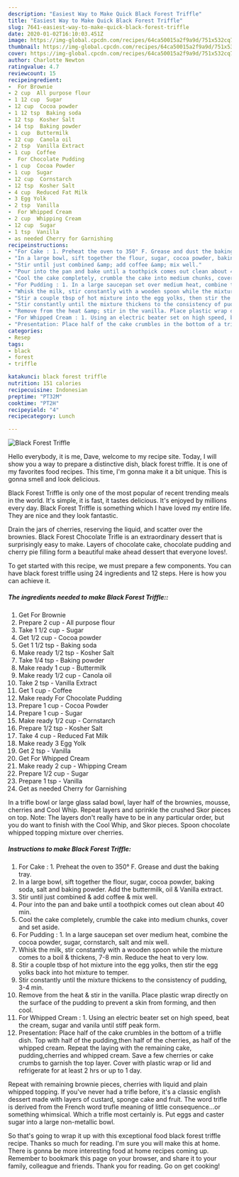 ```yaml
---
description: "Easiest Way to Make Quick Black Forest Triffle"
title: "Easiest Way to Make Quick Black Forest Triffle"
slug: 7641-easiest-way-to-make-quick-black-forest-triffle
date: 2020-01-02T16:10:03.451Z
image: https://img-global.cpcdn.com/recipes/64ca50015a2f9a9d/751x532cq70/black-forest-triffle-recipe-main-photo.jpg
thumbnail: https://img-global.cpcdn.com/recipes/64ca50015a2f9a9d/751x532cq70/black-forest-triffle-recipe-main-photo.jpg
cover: https://img-global.cpcdn.com/recipes/64ca50015a2f9a9d/751x532cq70/black-forest-triffle-recipe-main-photo.jpg
author: Charlotte Newton
ratingvalue: 4.7
reviewcount: 15
recipeingredient:
-  For Brownie
- 2 cup  All purpose flour
- 1 12 cup  Sugar
- 12 cup  Cocoa powder
- 1 12 tsp  Baking soda
- 12 tsp  Kosher Salt
- 14 tsp  Baking powder
- 1 cup  Buttermilk
- 12 cup  Canola oil
- 2 tsp  Vanilla Extract
- 1 cup  Coffee
-  For Chocolate Pudding
- 1 cup  Cocoa Powder
- 1 cup  Sugar
- 12 cup  Cornstarch
- 12 tsp  Kosher Salt
- 4 cup  Reduced Fat Milk
- 3 Egg Yolk
- 2 tsp  Vanilla
-  For Whipped Cream
- 2 cup  Whipping Cream
- 12 cup  Sugar
- 1 tsp  Vanilla
- as needed Cherry for Garnishing
recipeinstructions:
- "For Cake : 1. Preheat the oven to 350° F. Grease and dust the baking tray."
- "In a large bowl, sift together the flour, sugar, cocoa powder, baking soda, salt and baking powder. Add the buttermilk, oil &amp; Vanilla extract."
- "Stir until just combined &amp; add coffee &amp; mix well."
- "Pour into the pan and bake until a toothpick comes out clean about 40 min."
- "Cool the cake completely, crumble the cake into medium chunks, cover and set aside."
- "For Pudding : 1. In a large saucepan set over medium heat, combine the cocoa powder, sugar, cornstarch, salt and mix well."
- "Whisk the milk, stir constantly with a wooden spoon while the mixture comes to a boil &amp; thickens, 7-8 min. Reduce the heat to very low."
- "Stir a couple tbsp of hot mixture into the egg yolks, then stir the egg yolks back into hot mixture to temper."
- "Stir constantly until the mixture thickens to the consistency of pudding, 3-4 min."
- "Remove from the heat &amp; stir in the vanilla. Place plastic wrap directly on the surface of the pudding to prevent a skin from forming, and then cool."
- "For Whipped Cream : 1. Using an electric beater set on high speed, beat the cream, sugar and vanila until stiff peak form."
- "Presentation: Place half of the cake crumbles in the bottom of a triifle dish. Top with half of the pudding,then half of the cherries, as half of the whipped cream. Repeat the laying with the remaining cake, pudding,cherries and whipped cream. Save a few cherries or cake crumbs to garnish the top layer. Cover with plastic wrap or lid and refrigerate for at least 2 hrs or up to 1 day."
categories:
- Resep
tags:
- black
- forest
- triffle

katakunci: black forest triffle
nutrition: 151 calories
recipecuisine: Indonesian
preptime: "PT32M"
cooktime: "PT2H"
recipeyield: "4"
recipecategory: Lunch

---
```



![Black Forest Triffle](https://img-global.cpcdn.com/recipes/64ca50015a2f9a9d/751x532cq70/black-forest-triffle-recipe-main-photo.jpg)

Hello everybody, it is me, Dave, welcome to my recipe site. Today, I will show you a way to prepare a distinctive dish, black forest triffle. It is one of my favorites food recipes. This time, I'm gonna make it a bit unique. This is gonna smell and look delicious.

Black Forest Triffle is only one of the most popular of recent trending meals in the world. It's simple, it is fast, it tastes delicious. It's enjoyed by millions every day. Black Forest Triffle is something which I have loved my entire life. They are nice and they look fantastic.

Drain the jars of cherries, reserving the liquid, and scatter over the brownies. Black Forest Chocolate Trifle is an extraordinary dessert that is surprisingly easy to make. Layers of chocolate cake, chocolate pudding and cherry pie filling form a beautiful make ahead dessert that everyone loves!.


To get started with this recipe, we must prepare a few components. You can have black forest triffle using 24 ingredients and 12 steps. Here is how you can achieve it.

##### The ingredients needed to make Black Forest Triffle::

1. Get  For Brownie
1. Prepare 2 cup - All purpose flour
1. Take 1 1/2 cup - Sugar
1. Get 1/2 cup - Cocoa powder
1. Get 1 1/2 tsp - Baking soda
1. Make ready 1/2 tsp - Kosher Salt
1. Take 1/4 tsp - Baking powder
1. Make ready 1 cup - Buttermilk
1. Make ready 1/2 cup - Canola oil
1. Take 2 tsp - Vanilla Extract
1. Get 1 cup - Coffee
1. Make ready  For Chocolate Pudding
1. Prepare 1 cup - Cocoa Powder
1. Prepare 1 cup - Sugar
1. Make ready 1/2 cup - Cornstarch
1. Prepare 1/2 tsp - Kosher Salt
1. Take 4 cup - Reduced Fat Milk
1. Make ready 3 Egg Yolk
1. Get 2 tsp - Vanilla
1. Get  For Whipped Cream
1. Make ready 2 cup - Whipping Cream
1. Prepare 1/2 cup - Sugar
1. Prepare 1 tsp - Vanilla
1. Get as needed Cherry for Garnishing


In a trifle bowl or large glass salad bowl, layer half of the brownies, mousse, cherries and Cool Whip. Repeat layers and sprinkle the crushed Skor pieces on top. Note: The layers don&#39;t really have to be in any particular order, but you do want to finish with the Cool Whip, and Skor pieces. Spoon chocolate whipped topping mixture over cherries. 

##### Instructions to make Black Forest Triffle:

1. For Cake : 1. Preheat the oven to 350° F. Grease and dust the baking tray.
1. In a large bowl, sift together the flour, sugar, cocoa powder, baking soda, salt and baking powder. Add the buttermilk, oil &amp; Vanilla extract.
1. Stir until just combined &amp; add coffee &amp; mix well.
1. Pour into the pan and bake until a toothpick comes out clean about 40 min.
1. Cool the cake completely, crumble the cake into medium chunks, cover and set aside.
1. For Pudding : 1. In a large saucepan set over medium heat, combine the cocoa powder, sugar, cornstarch, salt and mix well.
1. Whisk the milk, stir constantly with a wooden spoon while the mixture comes to a boil &amp; thickens, 7-8 min. Reduce the heat to very low.
1. Stir a couple tbsp of hot mixture into the egg yolks, then stir the egg yolks back into hot mixture to temper.
1. Stir constantly until the mixture thickens to the consistency of pudding, 3-4 min.
1. Remove from the heat &amp; stir in the vanilla. Place plastic wrap directly on the surface of the pudding to prevent a skin from forming, and then cool.
1. For Whipped Cream : 1. Using an electric beater set on high speed, beat the cream, sugar and vanila until stiff peak form.
1. Presentation: Place half of the cake crumbles in the bottom of a triifle dish. Top with half of the pudding,then half of the cherries, as half of the whipped cream. Repeat the laying with the remaining cake, pudding,cherries and whipped cream. Save a few cherries or cake crumbs to garnish the top layer. Cover with plastic wrap or lid and refrigerate for at least 2 hrs or up to 1 day.


Repeat with remaining brownie pieces, cherries with liquid and plain whipped topping. If you&#39;ve never had a trifle before, it&#39;s a classic english dessert made with layers of custard, sponge cake and fruit. The word trifle is derived from the French word trufle meaning of little consequence…or something whimsical. Which a trifle most certainly is. Put eggs and caster sugar into a large non-metallic bowl. 

So that's going to wrap it up with this exceptional food black forest triffle recipe. Thanks so much for reading. I'm sure you will make this at home. There is gonna be more interesting food at home recipes coming up. Remember to bookmark this page on your browser, and share it to your family, colleague and friends. Thank you for reading. Go on get cooking!
